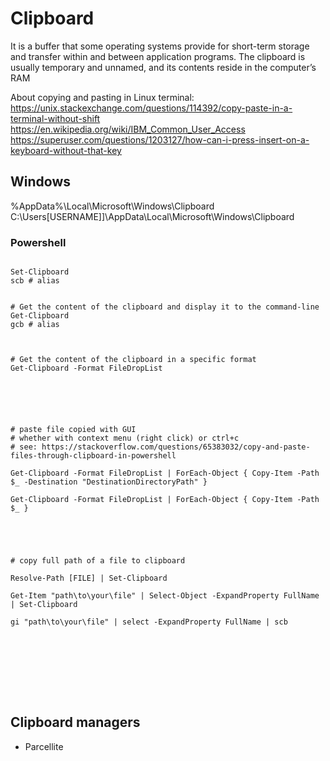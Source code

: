 # Clipboard

It is a buffer that some operating systems provide for short-term storage and transfer within and between application programs. The clipboard is usually temporary and unnamed, and its contents reside in the computer’s RAM	

About copying and pasting in Linux terminal: <https://unix.stackexchange.com/questions/114392/copy-paste-in-a-terminal-without-shift>
<https://en.wikipedia.org/wiki/IBM_Common_User_Access>
<https://superuser.com/questions/1203127/how-can-i-press-insert-on-a-keyboard-without-that-key>


## Windows
%AppData%\Local\Microsoft\Windows\Clipboard
C:\Users\[USERNAME]]\AppData\Local\Microsoft\Windows\Clipboard


### Powershell

```

Set-Clipboard
scb # alias


# Get the content of the clipboard and display it to the command-line
Get-Clipboard
gcb # alias



# Get the content of the clipboard in a specific format
Get-Clipboard -Format FileDropList






# paste file copied with GUI
# whether with context menu (right click) or ctrl+c
# see: https://stackoverflow.com/questions/65383032/copy-and-paste-files-through-clipboard-in-powershell

Get-Clipboard -Format FileDropList | ForEach-Object { Copy-Item -Path $_ -Destination "DestinationDirectoryPath" }

Get-Clipboard -Format FileDropList | ForEach-Object { Copy-Item -Path $_ }





# copy full path of a file to clipboard

Resolve-Path [FILE] | Set-Clipboard

Get-Item "path\to\your\file" | Select-Object -ExpandProperty FullName | Set-Clipboard

gi "path\to\your\file" | select -ExpandProperty FullName | scb









```



## Clipboard managers
- Parcellite





